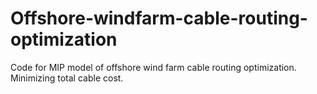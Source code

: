 # Offshore-windfarm-cable-routing-optimization
Code for MIP model of offshore wind farm cable routing optimization. Minimizing total cable cost.

